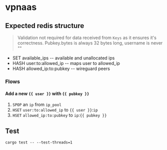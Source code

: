 # vpnaas

## Expected redis structure

> Validation not required for data received from `Keys` as it ensures it's correctness.
> Pubkey.bytes is always 32 bytes long, username is never ""

- SET available_ips -- available and unallocated ips
- HASH user:to:allowed_ip -- maps user to allowed_ip
- HASH allowed_ip:to:pubkey -- wireguard peers

### Flows

#### Add a new `{{ user }}` with `{{ pubkey }}`

1. `SPOP` an `ip` from `ip_pool`
2. `HSET` `user:to:allowed_ip` to `{{ user }}`:`ip`
2. `HSET` `allowed_ip:to:pubkey` to `ip`:`{{ pubkey }}`

## Test

    cargo test -- --test-threads=1
